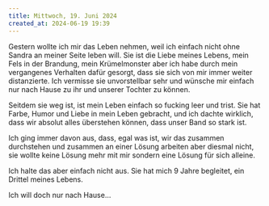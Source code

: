 ```yaml
---
title: Mittwoch, 19. Juni 2024
created_at: 2024-06-19 19:39
---
```


Gestern wollte ich mir das Leben nehmen, weil ich einfach nicht ohne Sandra an meiner Seite leben will.
Sie ist die Liebe meines Lebens, mein Fels in der Brandung, mein Krümelmonster aber ich habe
durch mein vergangenes Verhalten dafür gesorgt, dass sie sich von mir immer weiter distanzierte.
Ich vermisse sie unvorstellbar sehr und wünsche mir einfach nur nach Hause zu ihr und unserer Tochter zu können.

Seitdem sie weg ist, ist mein Leben einfach so fucking leer und trist. Sie hat Farbe, Humor und Liebe in mein Leben gebracht,
und ich dachte wirklich, dass wir absolut alles überstehen können, dass unser Band so stark ist.

Ich ging immer davon aus, dass, egal was ist, wir das zusammen durchstehen und zusammen an einer Lösung arbeiten
aber diesmal nicht, sie wollte keine Lösung mehr mit mir sondern eine Lösung für sich alleine.

Ich halte das aber einfach nicht aus. Sie hat mich 9 Jahre begleitet, ein Drittel meines Lebens.

Ich will doch nur nach Hause...
